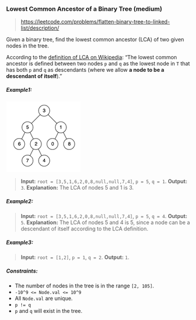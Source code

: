 ### Lowest Common Ancestor of a Binary Tree (medium)

> https://leetcode.com/problems/flatten-binary-tree-to-linked-list/description/

Given a binary tree, find the lowest common ancestor (LCA) of two given nodes in the tree.

According to the [definition of LCA on Wikipedia](https://en.wikipedia.org/wiki/Lowest_common_ancestor): “The lowest common ancestor is defined between two nodes `p` and `q` as the lowest node in `T` that has both `p` and `q` as descendants (where we allow **a node to be a descendant of itself**).”

##### Example1:

![graph](./binarytree.png)

> **Input:** `root = [3,5,1,6,2,0,8,null,null,7,4]`, `p = 5`, `q = 1`.
> **Output:** `3`.
> **Explanation:** The LCA of nodes 5 and 1 is 3.

##### Example2:

> **Input:** `root = [3,5,1,6,2,0,8,null,null,7,4]`, `p = 5`, `q = 4`.
> **Output:** `5`.
> **Explanation:** The LCA of nodes 5 and 4 is 5, since a node can be a descendant of itself according to the LCA definition.

##### Example3:

> **Input:** `root = [1,2]`, `p = 1`, `q = 2`.
> **Output:** `1`.

##### Constraints:

- The number of nodes in the tree is in the range `[2, 105]`.
- `-10^9 <= Node.val <= 10^9`
- All `Node.val` are unique.
- `p != q`
- `p` and `q` will exist in the tree.
